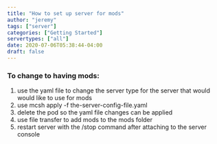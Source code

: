 ```yaml
---
title: "How to set up server for mods"
author: "jeremy"
tags: ["server"]
categories: ["Getting Started"]
servertypes: ["all"]
date: 2020-07-06T05:38:44-04:00
draft: false
---
```

### To change to having mods:
1. use the yaml file to change the server type for the server that would would like to use for mods
2. use mcsh apply -f the-server-config-file.yaml
3. delete the pod so the yaml file changes can be applied
4. use file transfer to add mods to the mods folder
5. restart server with the /stop command after attaching to the server console<br>